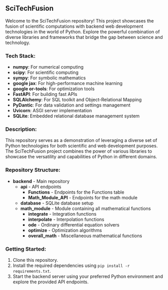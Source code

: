 ## SciTechFusion

Welcome to the SciTechFusion repository! This project showcases the fusion of scientific computations with backend web development technologies in the world of Python. Explore the powerful combination of diverse libraries and frameworks that bridge the gap between science and technology.

### Tech Stack:
- **numpy**: For numerical computing
- **scipy**: For scientific computing
- **sympy**: For symbolic mathematics
- **google jax**: For high-performance machine learning
- **google or-tools**: For optimization tools
- **FastAPI**: For building fast APIs
- **SQLAlchemy**: For SQL toolkit and Object-Relational Mapping
- **PyDantic**: For data validation and settings management
- **Uvicorn**: ASGI server implementation
- **SQLite**: Embedded relational database management system

### Description:
This repository serves as a demonstration of leveraging a diverse set of Python technologies for both scientific and web development purposes. The SciTechFusion project combines the power of various libraries to showcase the versatility and capabilities of Python in different domains.

### Repository Structure:
- **backend** - Main repository
    - **api** - API endpoints
        - **Functions** - Endpoints for the Functions table
        - **Math_Module_API** - Endpoints for the math module
    - **database** - SQLite database setup
    - **math_module** - Module containing all mathematical functions
        - **integrate** - Integration functions
        - **interpolate** - Interpolation functions
        - **ode** - Ordinary differential equation solvers
        - **optimize** - Optimization algorithms
        - **overall_math** - Miscellaneous mathematical functions

### Getting Started:
1. Clone this repository.
2. Install the required dependencies using `pip install -r requirements.txt`.
3. Start the backend server using your preferred Python environment and explore the provided API endpoints.
